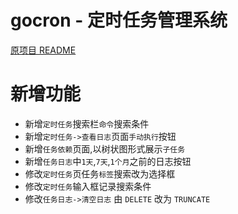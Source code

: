 # gocron - 定时任务管理系统

[原项目 README](https://github.com/ouqiang/gocron/blob/master/README.md)

# 新增功能
* 新增`定时任务`搜索栏`命令`搜索条件
* 新增`定时任务->查看日志`页面`手动执行`按钮
* 新增`任务依赖`页面,以树状图形式展示`子任务`
* 新增`任务日志`中`1天`,`7天`,`1个月`之前的日志按钮
* 修改`定时任务`页任务`标签`搜索改为选择框
* 修改`定时任务`输入框记录搜索条件
* 修改`任务日志->清空日志` 由 `DELETE` 改为 `TRUNCATE`
